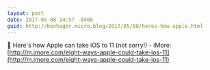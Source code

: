 ```yaml
---
layout: post
date: 2017-05-08 14:57 -0400
guid: http://benhager.micro.blog/2017/05/08/heres-how-apple.html
---
```

📱 Here's how Apple can take iOS to 11 (not sorry!) - iMore: [http://m.imore.com/eight-ways-apple-could-take-ios-11](http://m.imore.com/eight-ways-apple-could-take-ios-11)
